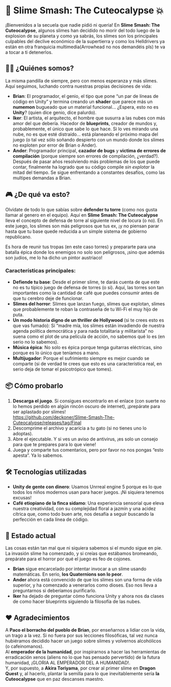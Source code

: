 # 🐸 **Slime Smash: The Cuteocalypse** 💥

¡Bienvenidos a la secuela que nadie pidió ni queria! En **Slime Smash: The Cuteocalypse**, algunos slimes han decidido no morir del todo luego de la explosion de su planeta y como ya sabrás, los slimes son los principales culpables del declive económico de la supertierra y como los Helldrivers ya están en otra franquicia multimedia(Arrowhead no nos demandéis pls) te va a tocar a ti detenerlos.

## 🧑‍💻 **¿Quiénes somos?**
La misma pandilla de siempre, pero con menos esperanza y más slimes. Aquí seguimos, luchando contra nuestras propias decisiones de vida:
- **Brian**: El programador, el genio, el tipo que pone “un par de líneas de código en Unity” y termina creando un **shader** que parece más un **numemon** bugueado que un material funcional... ¿Espera, esto no es **Unity**? (quien dice genio, dice palurdo).
- **Iker**: El artista, el arquitecto, el hombre que susurra a las nubes con más amor del que debería. Hacedor de **blueprints**, creador de mundos y, probablemente, el único que sabe lo que hace. Si lo ves mirando una nube, no es que esté distraído... está planeando el próximo mapa del juego (o tal vez sólo soñando despierto con un mundo donde los slimes no exploten por error de Brian o Ander).
- **Ander**: Programador principal, **cazador de bugs** y **victima de errores de compilación** (porque siempre son errores de compilación, ¿verdad?). Después de pasar años resolviendo más problemas de los que puede contar, finalmente ha logrado que su código compile *sin explotar* la mitad del tiempo. Se sigue enfrentando a constantes desafíos, como las multipes demandas a Brian.

## 🎮 **¿De qué va esto?**
Olvídate de todo lo que sabías sobre **defender tu torre** (como nos gusta llamar al genero en el equipo). Aquí en **Slime Smash: The Cuteocalypse** lleva el concepto de defensa de torre al siguiente nivel de locura (o no). En este juego, los slimes son más peligrosos que tus ex, ¡y no piensan parar hasta que tu base quede reducida a un simple sistema de gobierno republicano.

Es hora de reunir tus tropas (en este caso torres) y prepararte para una batalla épica donde los enemigos no solo son peligrosos, ¡sino que además son judíos, me lo ha dicho un pintor austriaco!

### **Características principales**:
- **Defiende tu base**: Desde el primer slime, te darás cuenta de que este no es tu típico juego de defensa de torres (o si). Aquí, las torres son tan importantes como la cantidad de café que puedes consumir antes de que tu cerebro deje de funcionar.  
- **Slimes del horror**: Slimes que lanzan fuego, slimes que explotan, slimes que probablemente te roban la contraseña de tu Wi-Fi el muy hijo de puta.  
- **Un modo historia digno de un thriller de Hollywood** (si te crees esto es que vas fumado): Sí “madre mía, los slimes están invadiendo de nuestra agenda política democrática y para nada totalitaria y militarista” no suena como el plot de una película de acción, no sabemos qué lo es (en serio no lo sabemos).  
- **Música épica**: No solo es épica porque tenga guitarras eléctricas, sino porque es lo único que teníamos a mano.  
- **Multijugador**: Porque el sufrimiento siempre es mejor cuando se comparte (si de verdad te crees que esto es una característica real, en serio deja de tomar el psicotrópico que tomes).  

## 📦 **Cómo probarlo**
1. **Descarga el juego**. Si consigues encontrarlo en el enlace (con suerte no lo hemos perdido en algún rincón oscuro de internet), ¡prepárate para ser aplastado por slimes!  
   https://github.com/deckoner/Slime-Smash-The-Cuteocalypse/releases/tag/Final  
2. Descomprime el archivo y acaricia a tu gato (si no tienes uno lo adoptas).  
3. Abre el ejecutable. Y si ves un aviso de antivirus, ¡es solo un consejo para que te prepares para lo que viene!  
4. Juega y comparte tus comentarios, pero por favor no nos pongas “esto apesta”. Ya lo sabemos. 

## 🛠️ **Tecnologías utilizadas**
- **Unity de gente con dinero**: Usamos Unrreal engine 5 porque es lo que todos los niños modernos usan para hacer juegos. ¡Ni siquiera tenemos excusas!  
- **Café etiopiano de la finca sidamo**: Una experiencia sensorial que eleva nuestra creatividad, con su complejidad floral a jazmín y una acidez cítrica que, como todo buen arte, nos desafía a seguir buscando la perfección en cada línea de código.

## 🚀 **Estado actual**
Las cosas están tan mal que ni siquiera sabemos si el mundo sigue en pie. La invasión slime ha comenzado, y si creías que estábamos bromeando, prepárate para el horror por qué el juego es feo de cojones.  
- **Brian** sigue encarcelado por intentar invocar a un slime usando matemáticas. En serio, **los Quaternions son lo peor**.  
- **Ander** ahora está convencido de que los slimes son una forma de vida superior, y ha comenzado a venerarlos como dioses. Eso nos lleva a preguntarnos si deberíamos purificarlo.  
- **Iker** ha dejado de preguntar cómo funciona Unity y ahora nos da clases de como hacer blueprints siguiendo la filosofía de las nubes.

## ❤️ **Agradecimientos**
A **Paco el borracho del pueblo de Brian**, por enseñarnos a lidiar con la vida, un trago a la vez. Si no fuera por sus lecciones filosóficas, tal vez nunca hubiéramos decidido hacer un juego sobre slimes y volvernos alcohólicos (o cafeinomanos).  
Al **emperador de la humanidad**, por inspirarnos a hacer las herramientas de erradicación xenos (aliens no lo que has pensado pervertido) de la futura humanidad, ¡GLORIA AL EMPERADOR DEL A HUMANIDAD!.  
Y, por supuesto, a **Akira Toriyama**, por crear al primer slime en **Dragon Quest** y, al hacerlo, plantar la semilla para lo que inevitablemente sería **la Cuteocalypse** que en paz descanses maestro.
